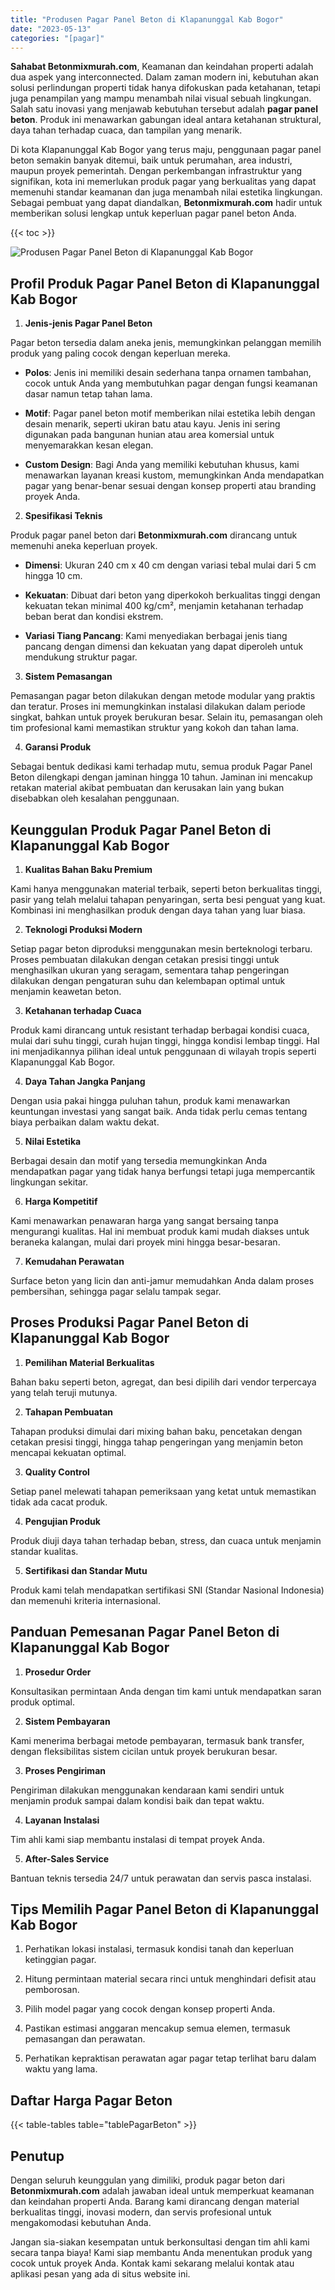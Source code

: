 ```yaml
---
title: "Produsen Pagar Panel Beton di Klapanunggal Kab Bogor"
date: "2023-05-13"
categories: "[pagar]"
---
```


**Sahabat Betonmixmurah.com**, Keamanan dan keindahan properti adalah dua aspek yang interconnected. Dalam zaman modern ini, kebutuhan akan solusi perlindungan properti tidak hanya difokuskan pada ketahanan, tetapi juga penampilan yang mampu menambah nilai visual sebuah lingkungan. Salah satu inovasi yang menjawab kebutuhan tersebut adalah **pagar panel beton**. Produk ini menawarkan gabungan ideal antara ketahanan struktural, daya tahan terhadap cuaca, dan tampilan yang menarik.  

Di kota Klapanunggal Kab Bogor yang terus maju, penggunaan pagar panel beton semakin banyak ditemui, baik untuk perumahan, area industri, maupun proyek pemerintah. Dengan perkembangan infrastruktur yang signifikan, kota ini memerlukan produk pagar yang berkualitas yang dapat memenuhi standar keamanan dan juga menambah nilai estetika lingkungan. Sebagai pembuat yang dapat diandalkan, **Betonmixmurah.com** hadir untuk memberikan solusi lengkap untuk keperluan pagar panel beton Anda.

{{< toc >}}

![Produsen Pagar Panel Beton di Klapanunggal Kab Bogor](/images/pagar/pagar-beton-22.jpg)

## Profil Produk Pagar Panel Beton di Klapanunggal Kab Bogor

1. **Jenis-jenis Pagar Panel Beton**  

Pagar beton tersedia dalam aneka jenis, memungkinkan pelanggan memilih produk yang paling cocok dengan keperluan mereka.  

- **Polos**: Jenis ini memiliki desain sederhana tanpa ornamen tambahan, cocok untuk Anda yang membutuhkan pagar dengan fungsi keamanan dasar namun tetap tahan lama.  

- **Motif**: Pagar panel beton motif memberikan nilai estetika lebih dengan desain menarik, seperti ukiran batu atau kayu. Jenis ini sering digunakan pada bangunan hunian atau area komersial untuk menyemarakkan kesan elegan.  

- **Custom Design**: Bagi Anda yang memiliki kebutuhan khusus, kami menawarkan layanan kreasi kustom, memungkinkan Anda mendapatkan pagar yang benar-benar sesuai dengan konsep properti atau branding proyek Anda.  

2. **Spesifikasi Teknis**  

Produk pagar panel beton dari **Betonmixmurah.com** dirancang untuk memenuhi aneka keperluan proyek.  

- **Dimensi**: Ukuran 240 cm x 40 cm dengan variasi tebal mulai dari 5 cm hingga 10 cm.  

- **Kekuatan**: Dibuat dari beton yang diperkokoh berkualitas tinggi dengan kekuatan tekan minimal 400 kg/cm², menjamin ketahanan terhadap beban berat dan kondisi ekstrem.  

- **Variasi Tiang Pancang**: Kami menyediakan berbagai jenis tiang pancang dengan dimensi dan kekuatan yang dapat diperoleh untuk mendukung struktur pagar.  

3. **Sistem Pemasangan**  

Pemasangan pagar beton dilakukan dengan metode modular yang praktis dan teratur. Proses ini memungkinkan instalasi dilakukan dalam periode singkat, bahkan untuk proyek berukuran besar. Selain itu, pemasangan oleh tim profesional kami memastikan struktur yang kokoh dan tahan lama.  

4. **Garansi Produk**  

Sebagai bentuk dedikasi kami terhadap mutu, semua produk Pagar Panel Beton dilengkapi dengan jaminan hingga 10 tahun. Jaminan ini mencakup retakan material akibat pembuatan dan kerusakan lain yang bukan disebabkan oleh kesalahan penggunaan.

## Keunggulan Produk Pagar Panel Beton di Klapanunggal Kab Bogor 

1. **Kualitas Bahan Baku Premium**  

Kami hanya menggunakan material terbaik, seperti beton berkualitas tinggi, pasir yang telah melalui tahapan penyaringan, serta besi penguat yang kuat. Kombinasi ini menghasilkan produk dengan daya tahan yang luar biasa.  

2. **Teknologi Produksi Modern**  

Setiap pagar beton diproduksi menggunakan mesin berteknologi terbaru. Proses pembuatan dilakukan dengan cetakan presisi tinggi untuk menghasilkan ukuran yang seragam, sementara tahap pengeringan dilakukan dengan pengaturan suhu dan kelembapan optimal untuk menjamin keawetan beton.  

3. **Ketahanan terhadap Cuaca**  

Produk kami dirancang untuk resistant terhadap berbagai kondisi cuaca, mulai dari suhu tinggi, curah hujan tinggi, hingga kondisi lembap tinggi. Hal ini menjadikannya pilihan ideal untuk penggunaan di wilayah tropis seperti Klapanunggal Kab Bogor.  

4. **Daya Tahan Jangka Panjang**  

Dengan usia pakai hingga puluhan tahun, produk kami menawarkan keuntungan investasi yang sangat baik. Anda tidak perlu cemas tentang biaya perbaikan dalam waktu dekat.  

5. **Nilai Estetika**  

Berbagai desain dan motif yang tersedia memungkinkan Anda mendapatkan pagar yang tidak hanya berfungsi tetapi juga mempercantik lingkungan sekitar.  

6. **Harga Kompetitif**  

Kami menawarkan penawaran harga yang sangat bersaing tanpa mengurangi kualitas. Hal ini membuat produk kami mudah diakses untuk beraneka kalangan, mulai dari proyek mini hingga besar-besaran.  

7. **Kemudahan Perawatan**  

Surface beton yang licin dan anti-jamur memudahkan Anda dalam proses pembersihan, sehingga pagar selalu tampak segar.

## Proses Produksi Pagar Panel Beton di Klapanunggal Kab Bogor

1. **Pemilihan Material Berkualitas**  

Bahan baku seperti beton, agregat, dan besi dipilih dari vendor terpercaya yang telah teruji mutunya.

2. **Tahapan Pembuatan**  

Tahapan produksi dimulai dari mixing bahan baku, pencetakan dengan cetakan presisi tinggi, hingga tahap pengeringan yang menjamin beton mencapai kekuatan optimal.

3. **Quality Control**  

Setiap panel melewati tahapan pemeriksaan yang ketat untuk memastikan tidak ada cacat produk.

4. **Pengujian Produk**  

Produk diuji daya tahan terhadap beban, stress, dan cuaca untuk menjamin standar kualitas.

5. **Sertifikasi dan Standar Mutu**  

Produk kami telah mendapatkan sertifikasi SNI (Standar Nasional Indonesia) dan memenuhi kriteria internasional.

## Panduan Pemesanan Pagar Panel Beton di Klapanunggal Kab Bogor

1. **Prosedur Order**  

Konsultasikan permintaan Anda dengan tim kami untuk mendapatkan saran produk optimal.

2. **Sistem Pembayaran**  

Kami menerima berbagai metode pembayaran, termasuk bank transfer, dengan fleksibilitas sistem cicilan untuk proyek berukuran besar.

3. **Proses Pengiriman**  

Pengiriman dilakukan menggunakan kendaraan kami sendiri untuk menjamin produk sampai dalam kondisi baik dan tepat waktu.

4. **Layanan Instalasi**  

Tim ahli kami siap membantu instalasi di tempat proyek Anda.

5. **After-Sales Service**  

Bantuan teknis tersedia 24/7 untuk perawatan dan servis pasca instalasi.

## Tips Memilih Pagar Panel Beton di Klapanunggal Kab Bogor

1. Perhatikan lokasi instalasi, termasuk kondisi tanah dan keperluan ketinggian pagar.  

2. Hitung permintaan material secara rinci untuk menghindari defisit atau pemborosan.  

3. Pilih model pagar yang cocok dengan konsep properti Anda.  

4. Pastikan estimasi anggaran mencakup semua elemen, termasuk pemasangan dan perawatan.  

5. Perhatikan kepraktisan perawatan agar pagar tetap terlihat baru dalam waktu yang lama.

## Daftar Harga Pagar Beton

{{< table-tables table="tablePagarBeton" >}}

## Penutup

Dengan seluruh keunggulan yang dimiliki, produk pagar beton dari **Betonmixmurah.com** adalah jawaban ideal untuk memperkuat keamanan dan keindahan properti Anda. Barang kami dirancang dengan material berkualitas tinggi, inovasi modern, dan servis profesional untuk mengakomodasi kebutuhan Anda.  

Jangan sia-siakan kesempatan untuk berkonsultasi dengan tim ahli kami secara tanpa biaya! Kami siap membantu Anda menentukan produk yang cocok untuk proyek Anda. Kontak kami sekarang melalui kontak atau aplikasi pesan yang ada di situs website ini.